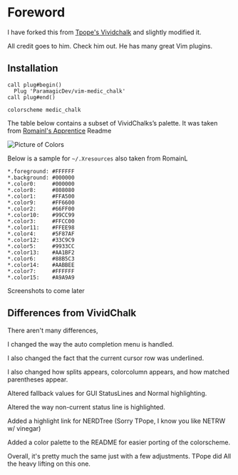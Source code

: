 # Foreword

I have forked this from [Tpope's Vividchalk](https://github.com/tpope/vim-vividchalk)
and slightly modified it.

All credit goes to him. Check him out. He has many great Vim plugins.

## Installation

```vimL
call plug#begin()
  Plug 'ParamagicDev/vim-medic_chalk'
call plug#end()

colorscheme medic_chalk
```

The table below contains a subset of VividChalks’s palette.
It was taken from [Romainl's Apprentice](https://github.com/romainl/Apprentice) Readme

![Picture of Colors](https://thumbs.gfycat.com/EuphoricFrequentHornet-size_restricted.gif)

Below is a sample for `~/.Xresources` also taken from RomainL

    *.foreground: #FFFFFF
    *.background: #000000
    *.color0:     #000000
    *.color8:     #808080
    *.color1:     #FFA500
    *.color9:     #FF6600
    *.color2:     #66FF00
    *.color10:    #99CC99
    *.color3:     #FFCC00
    *.color11:    #FFEE98
    *.color4:     #5F87AF
    *.color12:    #33C9C9
    *.color5:     #9933CC
    *.color13:    #AA1BF2
    *.color6:     #88B5C3
    *.color14:    #AABBEE
    *.color7:     #FFFFFF
    *.color15:    #A9A9A9

Screenshots to come later

## Differences from VividChalk

There aren't many differences,

 I changed the way the auto completion menu is handled. 

I also changed the fact that the current cursor row was underlined.

I also changed how splits appears, colorcolumn appears, and
how matched parentheses appear.

Altered fallback values for GUI StatusLines and Normal highlighting.

Altered the way non-current status line is highlighted.

Added a highlight link for NERDTree (Sorry TPope, I know you like NETRW w/ vinegar)

Added a color palette to the README for easier porting of the colorscheme.

Overall, it's pretty much the same just with a few adjustments. TPope did
All the heavy lifting on this one.



